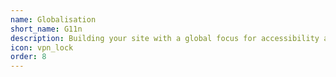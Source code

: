 ```yaml
---
name: Globalisation
short_name: G11n
description: Building your site with a global focus for accessibility and personalisation
icon: vpn_lock
order: 8
---
```

